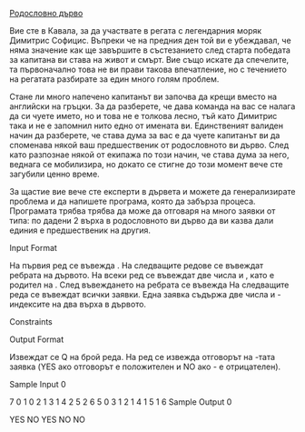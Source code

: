[Родословно дърво](https://www.hackerrank.com/contests/sda-hw-6-2022/challenges/parent)

Вие сте в Кавала, за да участвате в регата с легендарния моряк Димитрис Софицис. Въпреки че на предния ден той ви е убеждавал, че няма значение как ще завършите в състезанието след старта победата за капитана ви става на живот и смърт. Вие също искате да спечелите, та първоначално това не ви прави такова впечатление, но с течението на регатата разбирате за един много голям проблем.

Стане ли много напечено капитанът ви започва да крещи вместо на английски на гръцки. За да разберете, че дава команда на вас се налага да си чуете името, но и това не е толкова лесно, тъй като Димитрис така и не е запомнил нито едно от имената ви. Единственият валиден начин да разберете, че става дума за вас е да чуете капитанът ви да споменава някой ваш предшественик от родословното ви дърво. След като разпознае някой от екипажа по този начин, че става дума за него, веднага се мобилизира, но докато се стигне до този момент вече сте загубили ценно време.

За щастие вие вече сте експерти в дървета и можете да генерализирате проблема и да напишете програма, която да забърза процеса. Програмата трябва трябва да може да отговаря на много заявки от типа: по дадени 2 върха в родословното ви дърво да ви казва дали единия е предшественик на другия.

Input Format

На първия ред се въвежда . На следващите  редове се въвеждат ребрата на дървото. На всеки ред се въвеждат две числа  и , като  е родител на . След въвеждането на ребрата се въвежда  На следващите  реда се въвеждат всички заявки. Една заявка съдържа две числа  и  - индексите на два върха в дървото.

Constraints




Output Format

Извеждат се Q на брой реда. На ред  се извежда отговорът на -тата заявка (YES ако отговорът е положителен и NO ако - е отрицателен).

Sample Input 0

7
0 1
0 2
1 3
1 4
2 5
2 6
5
0 3
1 2
1 4
1 5
1 6
Sample Output 0

YES
NO
YES
NO
NO